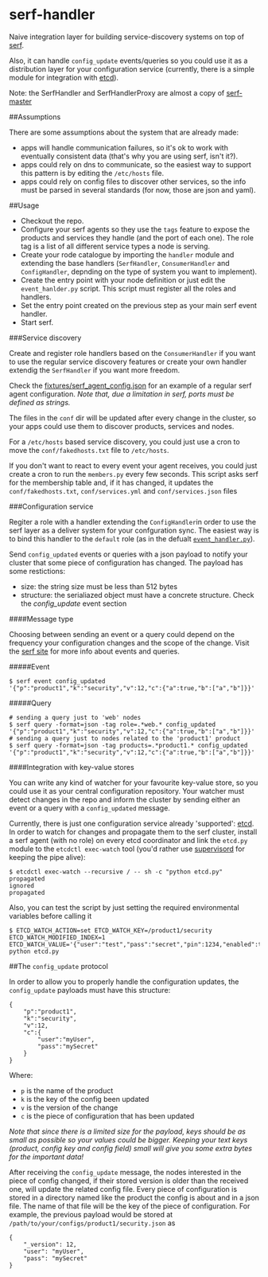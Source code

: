serf-handler
====

Naive integration layer for building service-discovery systems on top of [serf](http://serfdom.io).

Also, it can handle `config_update` events/queries so you could use it as a distribution layer for your configuration service (currently, there is a simple module for integration with [etcd](https://github.com/coreos/etcd)).

Note: the SerfHandler and SerfHandlerProxy are almost a copy of [serf-master](https://github.com/garethr/serf-master)

##Assumptions

There are some assumptions about the system that are already made:

- apps will handle communication failures, so it's ok to work with eventually consistent data (that's why you are using serf, isn't it?).
- apps could rely on dns to communicate, so the easiest way to support this pattern is by editing the `/etc/hosts` file.
- apps could rely on config files to discover other services, so the info must be parsed in several standards (for now, those are json and yaml).

##Usage

- Checkout the repo.
- Configure your serf agents so they use the `tags` feature to expose the products and services they handle (and the port of each one). The role tag is a list of all different service types a node is serving.
- Create your rode catalogue by importing the `handler` module and extending the base handlers (`SerfHandler`, `ConsumerHandler` and `ConfigHandler`, depnding on the type of system you want to implement).
- Create the entry point with your node definition or just edit the `event_hanlder.py` script. This script must register all the roles and handlers.
- Set the entry point created on the previous step as your main serf event handler.
- Start serf.

###Service discovery

Create and register role handlers based on the `ConsumerHandler` if you want to use the regular service discovery features or create your own handler extendig the `SerfHandler` if you want more freedom.

Check the [fixtures/serf_agent_config.json](https://github.com/kpacha/serf-handler/blob/master/fixtures/serf_agent_config.json) for an example of a regular serf agent configuration. *Note that, due a limitation in serf, ports must be defined as strings.*

The files in the `conf` dir will be updated after every change in the cluster, so your apps could use them to discover products, services and nodes.

For a `/etc/hosts` based service discovery, you could just use a cron to move the `conf/fakedhosts.txt` file to `/etc/hosts`.

If you don't want to react to every event your agent receives, you could just create a cron to run the `members.py` every few seconds. This script asks serf for the membership table and, if it has changed, it updates the `conf/fakedhosts.txt`, `conf/services.yml` and `conf/services.json` files

###Configuration service

Regiter a role with a handler extending the `ConfigHandler`in order to use the serf layer as a deliver system for your confguration sync. The easiest way is to bind this handler to the `default` role (as in the defualt [`event_handler.py`](https://github.com/kpacha/serf-handler/blob/master/event_handler.py)).

Send `config_updated` events or queries with a json payload to notify your cluster that some piece of configuration has changed. The payload has some restictions:

- size: the string size must be less than 512 bytes
- structure: the serialiazed object must have a concrete structure. Check the *config_update* event section

####Message type

Choosing between sending an event or a query could depend on the frequency your configuration changes and the scope of the change. Visit the [serf site](http://serfdom.io) for more info about events and queries.

#####Event

```
$ serf event config_updated '{"p":"product1","k":"security","v":12,"c":{"a":true,"b":["a","b"]}}'
```

#####Query

```
# sending a query just to 'web' nodes
$ serf query -format=json -tag role=.*web.* config_updated '{"p":"product1","k":"security","v":12,"c":{"a":true,"b":["a","b"]}}'
# sending a query just to nodes related to the 'product1' product
$ serf query -format=json -tag products=.*product1.* config_updated '{"p":"product1","k":"security","v":12,"c":{"a":true,"b":["a","b"]}}'
```

####Integration with key-value stores

You can write any kind of watcher for your favourite key-value store, so you could use it as your central configuration repository. Your watcher must detect changes in the repo and inform the cluster by sending either an event or a query with a `config_updated` message.

Currently, there is just one configuration service already 'supported': [etcd](https://github.com/coreos/etcd). In order to watch for changes and propagate them to the serf cluster, install a serf agent (with no role) on every etcd coordinator and link the `etcd.py` module to the `etcdctl exec-watch` tool (you'd rather use [supervisord](http://supervisord.org/) for keeping the pipe alive):

```
$ etcdctl exec-watch --recursive / -- sh -c "python etcd.py"
propagated
ignored
propagated
```

Also, you can test the script by just setting the required environmental variables before calling it

```
$ ETCD_WATCH_ACTION=set ETCD_WATCH_KEY=/product1/security ETCD_WATCH_MODIFIED_INDEX=1 ETCD_WATCH_VALUE='{"user":"test","pass":"secret","pin":1234,"enabled":true}' python etcd.py
```

##The `config_update` protocol

In order to allow you to properly handle the configuration updates, the `config_update` payloads must have this structure:

```
{
	"p":"product1",
	"k":"security",
	"v":12,
	"c":{
		"user":"myUser",
		"pass":"mySecret"
	}
}
```

Where:

- `p` is the name of the product
- `k` is the key of the config been updated
- `v` is the version of the change
- `c` is the piece of configuration that has been updated

*Note that since there is a limited size for the payload, keys should be as small as possible so your values could be bigger. Keeping your text keys (product, config key and config field) small will give you some extra bytes for the important data!*

After receiving the `config_update` message, the nodes interested in the piece of config changed, if their stored version is older than the received one, will update the related config file. Every piece of configuration is stored in a directory named like the product the config is about and in a json file. The name of that file will be the key of the piece of configuration. For example, the previous payload would be stored at `/path/to/your/configs/product1/security.json` as

```
{
    "_version": 12,
    "user": "myUser",
    "pass": "mySecret"
}
```
